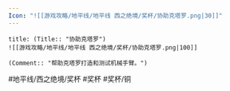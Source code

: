 ```yaml
---
Icon: "![[游戏攻略/地平线/地平线 西之绝境/奖杯/协助克塔罗.png|30]]"
---
```

```ad-common-bronze-trophy
title: (Title:: "协助克塔罗")
![[游戏攻略/地平线/地平线 西之绝境/奖杯/协助克塔罗.png|100]]

(Comment:: "帮助克塔罗打造和测试机械手臂。")
```

#地平线/西之绝境/奖杯 #奖杯 #奖杯/铜
